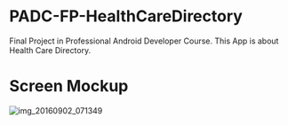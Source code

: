 # PADC-FP-HealthCareDirectory
Final Project in Professional Android Developer Course. This App is about Health Care Directory.

# Screen Mockup
![img_20160902_071349](https://cloud.githubusercontent.com/assets/5194798/18230135/e9ea224a-7246-11e6-9d81-146b127a313a.jpg)


